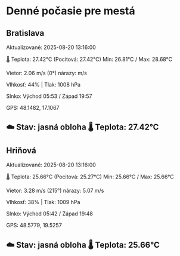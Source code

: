 ﻿# Denné počasie pre mestá

## Bratislava
Aktualizované: 2025-08-20 13:16:00

🌡️ Teplota: 27.42°C 
(Pocitová: 27.42°C)
Min: 26.81°C / Max: 28.68°C

Vietor: 2.06 m/s    (0°) 
nárazy:  m/s

Vlhkosť: 44% | Tlak: 1008 hPa

Slnko: Východ 05:53 / Západ 19:57

GPS: 48.1482, 17.1067

☁️ Stav: jasná obloha        🌡️ Teplota: 27.42°C
---

## Hriňová
Aktualizované: 2025-08-20 13:16:00

🌡️ Teplota: 25.66°C 
(Pocitová: 25.27°C)
Min: 25.66°C / Max: 25.66°C

Vietor: 3.28 m/s (215°)
nárazy: 5.07 m/s

Vlhkosť: 38% | Tlak: 1009 hPa

Slnko: Východ 05:42 / Západ 19:48

GPS: 48.5779, 19.5257

☁️ Stav: jasná obloha        🌡️ Teplota: 25.66°C
---
